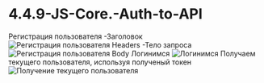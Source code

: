 # 4.4.9-JS-Core.-Auth-to-API
Регистрация пользователя
-Заголовок
![Регистрация пользователя Headers](https://github.com/MNSolov/4.4.9-JS-Core.-Auth-to-API/assets/152680752/e90e5e96-02c2-42a4-a0ae-582396befcd7)
-Тело запроса
![Регистрация пользователя Body](https://github.com/MNSolov/4.4.9-JS-Core.-Auth-to-API/assets/152680752/f619dadc-73fd-424f-ae79-812a621438fd)
Логинимся
![Логинимся](https://github.com/MNSolov/4.4.9-JS-Core.-Auth-to-API/assets/152680752/9465e4aa-80d3-421f-a4e0-143d99b18760)
Получаем текущего пользователя, используя полученый токен
![Получение текущего пользователя](https://github.com/MNSolov/4.4.9-JS-Core.-Auth-to-API/assets/152680752/0c49bd45-2124-47b0-8bd4-4186c8130375)
